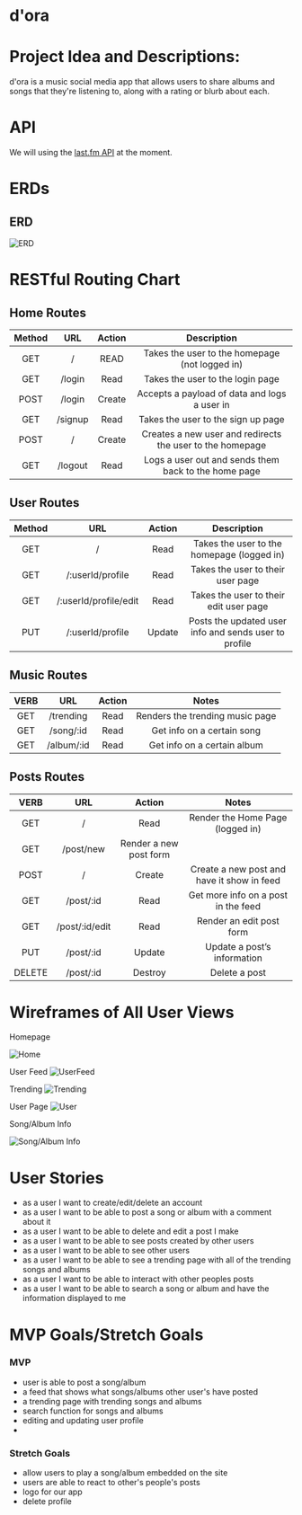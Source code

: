 # d'ora

# Project Idea and Descriptions:
d'ora is a music social media app that allows users to share albums and songs that they're listening to, along with a rating or blurb about each.  

# API

We will using the [last.fm API](www.last.fm/api) at the moment.

# ERDs

## ERD
![ERD](https://i.imgur.com/9mfoxI7.png)


# RESTful Routing Chart
## Home Routes
| Method | URL | Action | Description |
|:-----:|:---:|:------:|:-----------:|
| GET | / | READ | Takes the user to the homepage (not logged in) |
| GET | /login | Read | Takes the user to the login page |
| POST | /login | Create | Accepts a payload of data and logs a user in |
| GET | /signup | Read | Takes the user to the sign up page |
| POST | / | Create | Creates a new user and redirects the user to the homepage|
| GET | /logout | Read | Logs a user out and sends them back to the home page

## User Routes
| Method | URL | Action | Description |
|:-----:|:---:|:------:|:-----------:|
| GET | / | Read | Takes the user to the homepage (logged in) |
| GET | /:userId/profile | Read | Takes the user to their user page |
| GET | /:userId/profile/edit | Read | Takes the user to their edit user page |
| PUT | /:userId/profile | Update | Posts the updated user info and sends user to profile |

## Music Routes
| VERB | URL | Action | Notes |
|:----:| :---: | :-------: | :-----:|
| GET | /trending | Read | Renders the trending music page |
| GET | /song/:id | Read | Get info on a certain song |
| GET | /album/:id | Read | Get info on a certain album |

## Posts Routes

| VERB  | URL   | Action    | Notes |
| :----:| :---: | :-------: | :-----: |
| GET | / | Read | Render the Home Page (logged in) |
| GET | /post/new | Render a new post form |
| POST | / | Create | Create a new post and have it show in feed |
| GET | /post/:id | Read | Get more info on a post in the feed |
| GET | /post/:id/edit | Read | Render an edit post form |
| PUT | /post/:id | Update | Update a post’s information |
| DELETE | /post/:id | Destroy | Delete a post |





# Wireframes of All User Views
Homepage

![Home](https://i.imgur.com/FnlJpYg.png)

User Feed
![UserFeed](https://i.imgur.com/xsSvBtI.png)

Trending
![Trending](https://i.imgur.com/mbVddwE.png)

User Page
![User](https://i.imgur.com/rxdkWHx.png)

Song/Album Info

![Song/Album Info](https://i.imgur.com/dDbubqD.png)

# User Stories

*	as a user I want to create/edit/delete an account
* 	as a user I want to be able to post a song or album with a comment about it 
*	as a user I want to be able to delete and edit a post I make
* 	as a user I want to be able to see posts created by other users
*	as a user I want to be able to see other users
*	as a user I want to be able to see a trending page with all of the trending songs and albums
* 	as a user I want to be able to interact with other peoples posts 
* 	as a user I want to be able to search a song or album and have the information displayed to me
# MVP Goals/Stretch Goals

### MVP
- user is able to post a song/album
- a feed that shows what songs/albums other user's have posted
- a trending page with trending songs and albums
- search function for songs and albums
- editing and updating user profile
- 



### Stretch Goals

- allow users to play a song/album embedded on the site
- users are able to react to other's people's posts
- logo for our app
- delete profile 